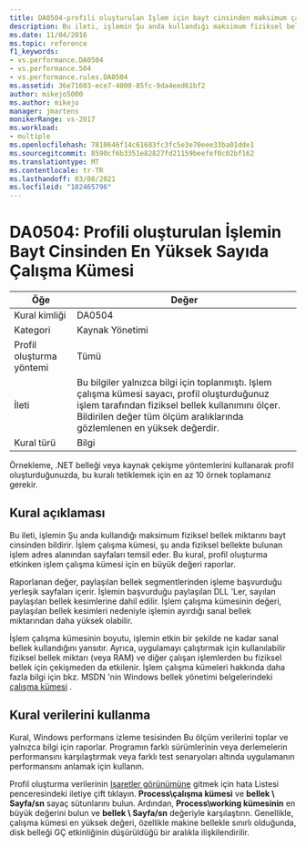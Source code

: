 ```yaml
---
title: DA0504-profili oluşturulan Işlem için bayt cinsinden maksimum çalışma kümesi | Microsoft Docs
description: Bu ileti, işlemin Şu anda kullandığı maksimum fiziksel bellek miktarını bayt cinsinden bildirir.
ms.date: 11/04/2016
ms.topic: reference
f1_keywords:
- vs.performance.DA0504
- vs.performance.504
- vs.performance.rules.DA0504
ms.assetid: 36e71603-ece7-4000-85fc-9da4eed61bf2
author: mikejo5000
ms.author: mikejo
manager: jmartens
monikerRange: vs-2017
ms.workload:
- multiple
ms.openlocfilehash: 7810646f14c61683fc3fc5e3e70eee33ba01dde1
ms.sourcegitcommit: 8590cf6b3351e82827fd21159beefef0c02bf162
ms.translationtype: MT
ms.contentlocale: tr-TR
ms.lasthandoff: 03/08/2021
ms.locfileid: "102465796"
---
```

# <a name="da0504-maximum-working-set-in-bytes-for-the-process-being-profiled"></a>DA0504: Profili oluşturulan İşlemin Bayt Cinsinden En Yüksek Sayıda Çalışma Kümesi

|Öğe|Değer|
|-|-|
|Kural kimliği|DA0504|
|Kategori|Kaynak Yönetimi|
|Profil oluşturma yöntemi|Tümü|
|İleti|Bu bilgiler yalnızca bilgi için toplanmıştı. Işlem çalışma kümesi sayacı, profil oluşturduğunuz işlem tarafından fiziksel bellek kullanımını ölçer. Bildirilen değer tüm ölçüm aralıklarında gözlemlenen en yüksek değerdir.|
|Kural türü|Bilgi|

 Örnekleme, .NET belleği veya kaynak çekişme yöntemlerini kullanarak profil oluşturduğunuzda, bu kuralı tetiklemek için en az 10 örnek toplamanız gerekir.

## <a name="rule-description"></a>Kural açıklaması
 Bu ileti, işlemin Şu anda kullandığı maksimum fiziksel bellek miktarını bayt cinsinden bildirir. İşlem çalışma kümesi, şu anda fiziksel bellekte bulunan işlem adres alanından sayfaları temsil eder. Bu kural, profil oluşturma etkinken işlem çalışma kümesi için en büyük değeri raporlar.

 Raporlanan değer, paylaşılan bellek segmentlerinden işleme başvurduğu yerleşik sayfaları içerir. İşlemin başvurduğu paylaşılan DLL 'Ler, sayılan paylaşılan bellek kesimlerine dahil edilir. İşlem çalışma kümesinin değeri, paylaşılan bellek kesimleri nedeniyle işlemin ayırdığı sanal bellek miktarından daha yüksek olabilir.

 İşlem çalışma kümesinin boyutu, işlemin etkin bir şekilde ne kadar sanal bellek kullandığını yansıtır. Ayrıca, uygulamayı çalıştırmak için kullanılabilir fiziksel bellek miktarı (veya RAM) ve diğer çalışan işlemlerden bu fiziksel bellek için çekişmeden da etkilenir. İşlem çalışma kümeleri hakkında daha fazla bilgi için bkz. MSDN 'nin Windows bellek yönetimi belgelerindeki [çalışma kümesi](/windows/win32/memory/working-set) .

## <a name="how-to-use-rule-data"></a>Kural verilerini kullanma
 Kural, Windows performans izleme tesisinden Bu ölçüm verilerini toplar ve yalnızca bilgi için raporlar. Programın farklı sürümlerinin veya derlemelerin performansını karşılaştırmak veya farklı test senaryoları altında uygulamanın performansını anlamak için kullanın.

 Profil oluşturma verilerinin [Işaretler görünümüne](../profiling/marks-view.md) gitmek için hata Listesi penceresindeki iletiye çift tıklayın. **Process\çalışma kümesi** ve **bellek \ Sayfa/sn** sayaç sütunlarını bulun. Ardından, **Process\working kümesinin** en büyük değerini bulun ve **bellek \ Sayfa/sn** değeriyle karşılaştırın. Genellikle, çalışma kümesi en yüksek değeri, özellikle makine bellekle sınırlı olduğunda, disk belleği GÇ etkinliğinin düşürüldüğü bir aralıkla ilişkilendirilir.
